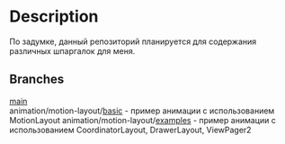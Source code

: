 # Description
По задумке, данный репозиторий планируется для содержания различных шпаргалок для меня.

## Branches
[main](https://github.com/friendboy1/Templates/tree/master)\
animation/motion-layout/[basic](https://github.com/friendboy1/Templates/tree/animation/motion-layout%2Fbasic) - пример анимации с использованием MotionLayout
animation/motion-layout/[examples](https://github.com/friendboy1/Templates/tree/animation/motion-layout/examples) - пример анимации с использованием CoordinatorLayout, DrawerLayout, ViewPager2